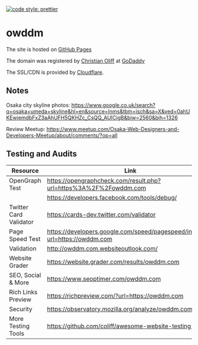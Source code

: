 [![code style: prettier](https://img.shields.io/badge/code_style-prettier-ff69b4.svg?style=flat-square)](https://github.com/prettier/prettier)

# owddm

The site is hosted on [GitHub Pages](https://pages.github.com/)

The domain was registered by [Christian Oliff](https://github.com/coliff/) at [GoDaddy](https://goddady.com/)

The SSL/CDN is provided by [Cloudflare](https://cloudflare.com/).

## Notes

Osaka city skyline photos:
https://www.google.co.uk/search?q=osaka+umeda+skyline&hl=en&source=lnms&tbm=isch&sa=X&ved=0ahUKEwjemdbFxZ3aAhUFH5QKHZc_CsQQ_AUICigB&biw=2560&bih=1326

Review Meetup:
https://www.meetup.com/Osaka-Web-Designers-and-Developers-Meetup/about/comments/?op=all

## Testing and Audits

| Resource               | Link                                                                          |
| ---------------------- | ----------------------------------------------------------------------------- |
| OpenGraph Test         | https://opengraphcheck.com/result.php?url=https%3A%2F%2Fowddm.com             |
|                        | https://developers.facebook.com/tools/debug/                                  |
| Twitter Card Validator | https://cards-dev.twitter.com/validator                                       |
| Page Speed Test        | https://developers.google.com/speed/pagespeed/insights/?url=https://owddm.com |
| Validation             | http://owddm.com.websiteoutlook.com/                                          |
| Website Grader         | https://website.grader.com/results/owddm.com                                  |
| SEO, Social & More     | https://www.seoptimer.com/owddm.com                                           |
| Rich Links Preview     | https://richpreview.com/?url=https://owddm.com                                |
| Security               | https://observatory.mozilla.org/analyze/owddm.com                             |
| More Testing Tools     | https://github.com/coliff/awesome-website-testing-tools/                      |

